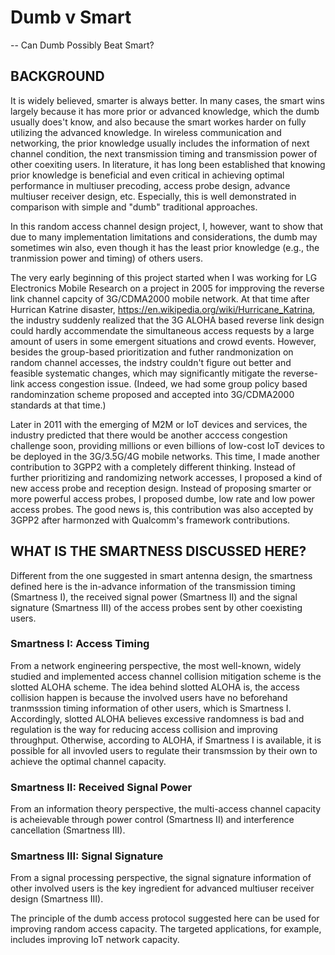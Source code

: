 # Dumb v Smart

-- Can Dumb Possibly Beat Smart?

## BACKGROUND

It is widely believed, smarter is always better. In many cases, the smart wins largely because it has more prior or advanced knowledge, which the dumb usually does't know, and also because the smart workes harder on fully utilizing the advanced knowledge.  In wireless communication and networking, the prior knowledge usually includes the information of next channel condition, the next transmission timing and transmission power of other coexiting users.  In literature, it has long been established that knowing prior knowledge is beneficial and even critical in achieving optimal performance in multiuser precoding, access probe design, advance multiuser receiver design, etc.  Especially, this is well demonstrated in comparison with simple and "dumb" traditional approaches.  

In this random access channel design project, I, however, want to show that due to many implementation limitations and considerations, the dumb may sometimes win also, even though it has the least prior knowledge (e.g., the tranmission power and timing) of others users.  

The very early beginning of this project started when I was working for LG Electronics Mobile Research on a project in 2005 for impproving the reverse link channel capcity of 3G/CDMA2000 mobile network. At that time after Hurrican
Katrine disaster, https://en.wikipedia.org/wiki/Hurricane_Katrina, the industry suddenly realized that the 3G ALOHA based reverse link design could hardly accommendate the simultaneous access requests by a large amount of users in    some emergent situations and crowd events.  However, besides the group-based prioritization and futher randmonization on random channel accesses, the indstry couldn't figure out better and feasible systematic changes, which may significantly mitigate the reverse-link access congestion issue. (Indeed, we had some group policy based randominzation scheme proposed and accepted into 3G/CDMA2000 standards at that time.)

Later in 2011 with the emerging of M2M or IoT devices and services, the industry predicted that there would be another acccess congestion challenge soon, providing millions or even billions of low-cost IoT devices to be deployed in the 3G/3.5G/4G mobile networks.  This time, I made another contribution to 3GPP2 with a completely different thinking.  Instead of further prioritizing and randomizing network accesses,  I proposed a kind of new access probe and reception design.  Instead of proposing smarter or more powerful access probes, I proposed dumbe, low rate and low power access probes.  The good news is, this contribution was also accepted by 3GPP2 after harmonzed with Qualcomm's framework contributions.  


## WHAT IS THE SMARTNESS DISCUSSED HERE?

Different from the one suggested in smart antenna design, the smartness defined here is the in-advance information of the transmission timing (Smartness I),  the received signal power (Smartness II) and the signal signature (Smartness III) of the access probes sent by other coexisting users.  

### Smartness I: Access Timing
From a network engineering perspective, the most well-known, widely studied and implemented access channel collision mitigation scheme is the slotted ALOHA scheme.  The idea behind slotted ALOHA is, the access collision happen is because the involved users have no beforehand tranmsssion timing information of other users, which is Smartness I.  Accordingly, slotted ALOHA believes excessive randomness is bad and regulation is the way for reducing access collision and improving throughput.  Otherwise, according to ALOHA, if Smartness I is available, it is possible for all invovled users to regulate their transmssion by their own to achieve the optimal channel capacity.       

### Smartness II: Received Signal Power
From an information theory perspective, the multi-access channel capacity is acheievable through power control (Smartness II) and interference cancellation (Smartness III).  



### Smartness III: Signal Signature
From a signal processing perspective, the signal signature information of other involved users is the key ingredient for advanced multiuser receiver design (Smartness III).


The principle of the dumb access protocol suggested here can be used for improving random access capacity.  The targeted applications, for example, includes improving IoT network capacity.


